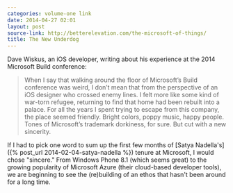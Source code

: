 ```yaml
---
categories: volume-one link
date: 2014-04-27 02:01
layout: post
source-link: http://betterelevation.com/the-microsoft-of-things/
title: The New Underdog 
---
```

Dave Wiskus, an iOS developer, writing about his experience at the 2014 Microsoft Build conference: 

> When I say that walking around the floor of Microsoft’s Build conference was weird, I don’t mean that from the perspective of an iOS designer who crossed enemy lines. I felt more like some kind of war-torn refugee, returning to find that home had been rebuilt into a palace. For all the years I spent trying to escape from this company, the place seemed friendly. Bright colors, poppy music, happy people. Tones of Microsoft’s trademark dorkiness, for sure. But cut with a new sincerity.

If I had to pick one word to sum up the first few months of [Satya Nadella's]({% post_url 2014-02-04-satya-nadella %}) tenure at Microsoft, I would chose "sincere." From Windows Phone 8.1 (which seems great) to the growing popularity of Microsoft Azure (their cloud-based developer tools), we are beginning to see the (re)building of an ethos that hasn't been around for a long time.